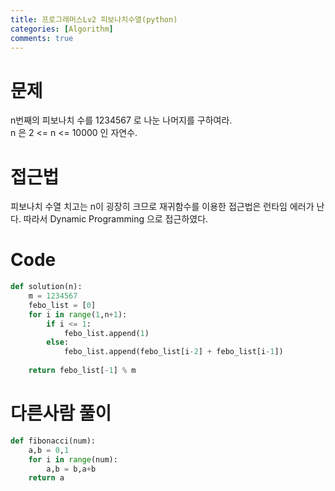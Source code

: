 ```yaml
---
title: 프로그래머스Lv2 피보나치수열(python)
categories: [Algorithm]
comments: true
---
```


# 문제

n번째의 피보나치 수를 1234567 로 나눈 나머지를 구하여라.  
n 은 2 <= n <= 10000 인 자연수.

# 접근법
피보나치 수열 치고는 n이 굉장히 크므로 재귀함수를 이용한 접근법은 런타임 에러가 난다.
따라서 Dynamic Programming 으로 접근하였다.  

# Code
```python
def solution(n):
    m = 1234567
    febo_list = [0]
    for i in range(1,n+1):
        if i <= 1:
            febo_list.append(1)
        else:
            febo_list.append(febo_list[i-2] + febo_list[i-1])
    
    return febo_list[-1] % m
```

# 다른사람 풀이
```python
def fibonacci(num):
    a,b = 0,1
    for i in range(num):
        a,b = b,a+b
    return a
```

